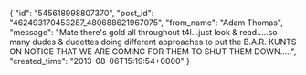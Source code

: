  {
   "id": "545618998807370",
   "post_id": "462493170453287_480688621967075",
   "from_name": "Adam Thomas",
   "message": "Mate there's gold all throughout t4l...just look & read.....so many dudes & dudettes doing different approaches to put the B.A.R. KUNTS ON NOTICE THAT WE ARE COMING FOR THEM TO SHUT THEM DOWN.....",
   "created_time": "2013-08-06T15:19:54+0000"
 }

